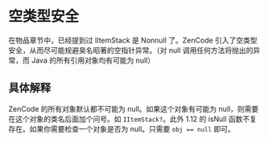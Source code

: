 # 空类型安全

在物品章节中，已经提到过 IItemStack 是 Nonnull 了。ZenCode 引入了空类型安全，从而尽可能规避臭名昭著的空指针异常。（对 null 调用任何方法将抛出的异常，而 Java 的所有引用对象均有可能为 null）

## 具体解释

ZenCode 的所有对象默认都不可能为 null。如果这个对象有可能为 null，则需要在这个对象的类名后面加个问号。如 `IItemStack?`。此外 1.12 的 isNull 函数不复存在。如果你需要检查一个对象是否为 null。只需要 `obj == null` 即可。
